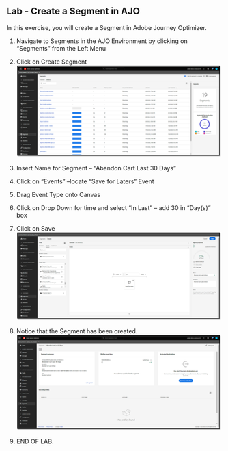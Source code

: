 ## Lab - Create a Segment in AJO

In this exercise, you will create a Segment in Adobe Journey Optimizer.

1.  Navigate to Segments in the AJO Environment by clicking on “Segments” from the Left Menu
2.  Click on Create Segment
![Segment](https://github.com/adobe-dss-aep/ajo-handson-labs/blob/8f00bf935516f16f128faa2c9eed3ad218ae994b/0.%20Images/Segmentation_1.png)

3.  Insert Name for Segment – “Abandon Cart Last 30 Days”
4.  Click on “Events” –locate “Save for Laters” Event
5.  Drag Event Type onto Canvas
6.  Click on Drop Down for time and select “In Last” – add 30 in “Day(s)” box
7.  Click on Save
![Segment](https://github.com/adobe-dss-aep/ajo-handson-labs/blob/8f00bf935516f16f128faa2c9eed3ad218ae994b/0.%20Images/Segmentation_2.png)

8.  Notice that the Segment has been created.
![Segment](https://github.com/adobe-dss-aep/ajo-handson-labs/blob/8f00bf935516f16f128faa2c9eed3ad218ae994b/0.%20Images/Segmentation_3.png)

9.  END OF LAB.
